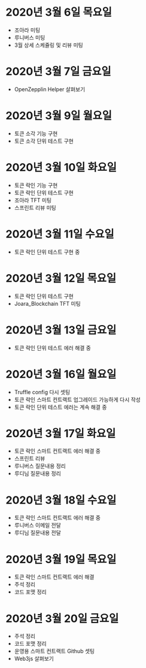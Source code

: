 
# 2020년 3월 6일 목요일

- 조아라 미팅
- 루니버스 미팅
- 3월 상세 스케쥴링 및 리뷰 미팅

# 2020년 3월 7일 금요일

- OpenZepplin Helper 살펴보기

# 2020년 3월 9일 월요일

- 토큰 소각 기능 구현
- 토큰 소각 단위 테스트 구현

# 2020년 3월 10일 화요일

- 토큰 락인 기능 구현
- 토큰 락인 단위 테스트 구현
- 조아라 TFT 미팅
- 스프린트 리뷰 미팅

# 2020년 3월 11일 수요일

- 토큰 락인 단위 테스트 구현 중

# 2020년 3월 12일 목요일

- 토큰 락인 단위 테스트 구현
- Joara_Blockchain TFT 미팅

# 2020년 3월 13일 금요일

- 토큰 락인 단위 테스트 에러 해결 중

# 2020년 3월 16일 월요일

- Truffle config 다시 셋팅
- 토큰 락인 스마트 컨트랙트 업그레이드 가능하게 다시 작성
- 토큰 락인 단위 테스트 에러는 계속 해결 중

# 2020년 3월 17일 화요일 

- 토큰 락인 스마트 컨트랙트 에러 해결 중
- 스프린트 리뷰
- 루니버스 질문내용 정리
- 루디님 질문내용 정리

# 2020년 3월 18일 수요일

- 토큰 락인 스마트 컨트랙트 에러 해결 중
- 루니버스 이메일 전달
- 루디님 질문내용 전달

# 2020년 3월 19일 목요일

- 토큰 락인 스마트 컨트랙트 에러 해결
- 주석 정리
- 코드 포맷 정리

# 2020년 3월 20일 금요일

- 주석 정리
- 코드 포맷 정리
- 운영용 스마트 컨트랙트 Github 셋팅
- Web3js 살펴보기 